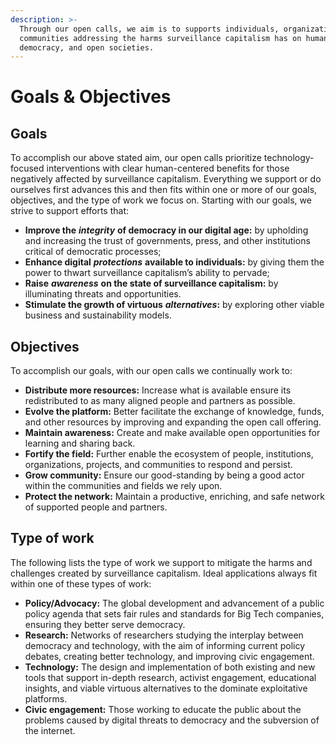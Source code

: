 ```yaml
---
description: >-
  Through our open calls, we aim is to supports individuals, organizations, and
  communities addressing the harms surveillance capitalism has on human rights,
  democracy, and open societies.
---
```


# Goals & Objectives

## Goals

To accomplish our above stated aim, our open calls prioritize technology-focused interventions with clear human-centered benefits for those negatively affected by surveillance capitalism. Everything we support or do ourselves first advances this and then fits within one or more of our goals, objectives, and the type of work we focus on. Starting with our goals, we strive to support efforts that:

* **Improve the** _**integrity**_ **of democracy in our digital age:** by upholding and increasing the trust of governments, press, and other institutions critical of democratic processes;
* **Enhance digital** _**protections**_ **available to individuals:** by giving them the power to thwart surveillance capitalism’s ability to pervade;
* **Raise** _**awareness**_ **on the state of surveillance capitalism:** by illuminating threats and opportunities.
* **Stimulate the growth of virtuous** _**alternatives**_**:** by exploring other viable business and sustainability models.

## Objectives

To accomplish our goals, with our open calls we continually work to:

* **Distribute more resources:** Increase what is available ensure its redistributed to as many aligned people and partners as possible.
* **Evolve the platform:** Better facilitate the exchange of knowledge, funds, and other resources by improving and expanding the open call offering.
* **Maintain awareness:** Create and make available open opportunities for learning and sharing back.
* **Fortify the field:** Further enable the ecosystem of people, institutions, organizations, projects, and communities to respond and persist.
* **Grow community:** Ensure our good-standing by being a good actor within the communities and fields we rely upon.
* **Protect the network:** Maintain a productive, enriching, and safe network of supported people and partners.

## Type of work

The following lists the type of work we support to mitigate the harms and challenges created by surveillance capitalism. Ideal applications always fit within one of these types of work:

* **Policy/Advocacy:** The global development and advancement of a public policy agenda that sets fair rules and standards for Big Tech companies, ensuring they better serve democracy.
* **Research:** Networks of researchers studying the interplay between democracy and technology, with the aim of informing current policy debates, creating better technology, and improving civic engagement.
* **Technology:** The design and implementation of both existing and new tools that support in-depth research, activist engagement, educational insights, and viable virtuous alternatives to the dominate exploitative platforms.
* **Civic engagement:** Those working to educate the public about the problems caused by digital threats to democracy and the subversion of the internet.


